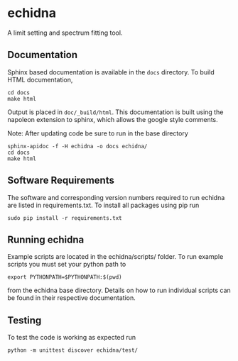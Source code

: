 echidna
=======
A limit setting and spectrum fitting tool.

Documentation
-------------
Sphinx based documentation is available in the `docs` directory. To build HTML documentation,

    cd docs
    make html

Output is placed in `doc/_build/html`.
This documentation is built using the napoleon extension to sphinx, which allows the google style comments.

Note: After updating code be sure to run in the base directory
    
    sphinx-apidoc -f -H echidna -o docs echidna/
    cd docs
    make html

Software Requirements
---------------------

The software and corresponding version numbers required to run echidna are listed in requirements.txt. To install all packages using pip run

    sudo pip install -r requirements.txt

Running echidna
---------------

Example scripts are located in the echidna/scripts/ folder. To run example scripts you must set your python path to

    export PYTHONPATH=$PYTHONPATH:$(pwd)

from the echidna base directory. Details on how to run individual scripts can be found in their respective documentation.

Testing
-------
To test the code is working as expected run

    python -m unittest discover echidna/test/
